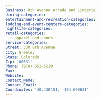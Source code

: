 ```yaml
---
Business: 8th Avenue Arcade and Lingerie
dining-categories:
entertainment-and-recreation-categories:
lodging-and-event-centers-categories:
nightlife-categories:
retail-categories:
  - apparel-and-shoes
service-categories:
Street: 330 8th Avenue
City: Greeley
State: Colorado
Zip: '80631'
Phone: (970) 352-5219
Fax:
Website:
Contact_Name:
Contact_Email:
Coordinates: '40.430151, -104.690631'
---
```



